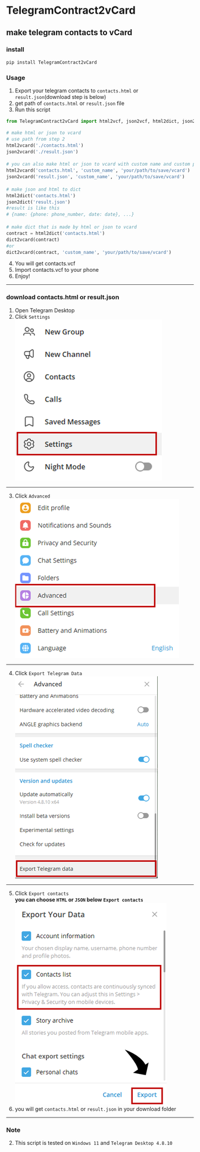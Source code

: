 # TelegramContract2vCard
## make telegram contacts to vCard
### install
```sh
pip install TelegramContract2vCard
```
### Usage
1. Export your telegram contacts to `contacts.html` or `result.json`(download step is below)
2. get path of `contacts.html` or `result.json` file
3. Run this script
```py
from TelegramContract2vCard import html2vcf, json2vcf, html2dict, json2dict, dict2vcf
```
```py
# make html or json to vcard
# use path from step 2
html2vcard('./contacts.html')
json2vcard('./result.json')

# you can also make html or json to vcard with custom name and custom path
html2vcard('contacts.html', 'custom_name', 'your/path/to/save/vcard')
json2vcard('result.json', 'custom_name', 'your/path/to/save/vcard')

# make json and html to dict
html2dict('contacts.html')
json2dict('result.json')
#result is like this
# {name: {phone: phone_number, date: date}, ...}

# make dict that is made by html or json to vcard
contract = html2dict('contacts.html')
dict2vcard(contract)
#or
dict2vcard(contract, 'custom_name', 'your/path/to/save/vcard')
```
4. You will get contacts.vcf
5. Import contacts.vcf to your phone
6. Enjoy!
---
### download contacts.html or result.json
1. Open Telegram Desktop
2. Click `Settings`  
![step1](./img/step1.png)
---
3. Click `Advanced`  
![step1](./img/step2.png)
---
4. Click `Export Telegram Data`  
![step1](./img/step3.png)
---
5. Click `Export contacts`  
**you can choose `HTML` or `JSON` below `Export contacts`**  
![step1](./img/step4.png)
6. you will get `contacts.html` or `result.json` in your download folder
---
### Note
2. This script is tested on `Windows 11` and `Telegram Desktop 4.8.10`
